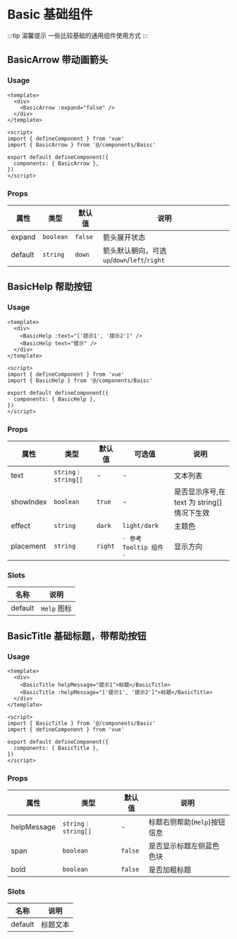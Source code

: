 # Basic 基础组件


:::tip 温馨提示
一些比较基础的通用组件使用方式
:::


## BasicArrow 带动画箭头


### Usage

```vue
<template>
  <div>
    <BasicArrow :expand="false" />
  </div>
</template>

<script>
import { defineComponent } from 'vue'
import { BasicArrow } from '@/components/Baisc'

export default defineComponent({
  components: { BasicArrow },
})
</script>
```

### Props

| 属性   | 类型      | 默认值  | 说明                          |
| ------ | --------- | ------- | ----------------------------- |
| expand | `boolean` | `false` | 箭头展开状态                  |
| default | `string` | `down` | 箭头默认朝向，可选 `up`/`down`/`left`/`right` |


## BasicHelp 帮助按钮

### Usage

```vue
<template>
  <div>
    <BasicHelp :text="['提示1', '提示2']" />
    <BasicHelp text="提示" />
  </div>
</template>

<script>
import { defineComponent } from 'vue'
import { BasicHelp } from '@/components/Baisc'

export default defineComponent({
  components: { BasicHelp },
})
</script>
```

### Props

| 属性      | 类型               | 默认值  | 可选值 | 说明                                     |
| --------- | ------------------ | ------- | ------ | -------------------------------------- |
| text      | `string｜string[]` | -       | -      | 文本列表                                |
| showIndex | `boolean`          | `true`    | -      | 是否显示序号,在 text 为 string[]情况下生效 |
| effect     | `string`          | `dark`    | `light/dark` | 主题色 |
| placement | `string`           | `right` | `- 参考 Tooltip 组件 -` | 显示方向              |

### Slots

| 名称    | 说明     |
| ------- | -------- |
| default | `Help` 图标 |


## BasicTitle 基础标题，带帮助按钮

### Usage

```vue
<template>
  <div>
    <BasicTitle helpMessage="提示1">标题</BasicTitle>
    <BasicTitle :helpMessage="['提示1', '提示2']">标题</BasicTitle>
  </div>
</template>

<script>
import { BasicTitle } from '@/components/Basic'
import { defineComponent } from 'vue'

export default defineComponent({
  components: { BasicTitle },
})
</script>
```

### Props

| 属性        | 类型               | 默认值  | 说明                     |
| ----------- | ------------------ | ------- | ------------------------ |
| helpMessage | `string｜string[]` | -       | 标题右侧帮助(`Help`)按钮信息 |
| span        | `boolean`          | `false` | 是否显示标题左侧蓝色色块   |
| bold      | `boolean`            | `false`  | 是否加粗标题            |

### Slots

| 名称    | 说明     |
| ------- | -------- |
| default | 标题文本 |
